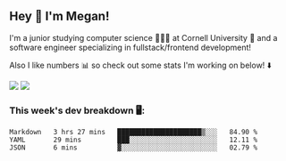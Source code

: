## Hey 👋 I'm Megan! 
I'm a junior studying computer science 👩🏻‍💻 at Cornell University 🐻 and a software engineer specializing in fullstack/frontend development!

Also I like numbers 📊 so check out some stats I'm working on below! ⬇️

<img src="https://github-readme-stats.vercel.app/api?username=meganyin13&show_icons=true&hide=stars&count_private=true" />

<img src="https://github-readme-stats.vercel.app/api/top-langs/?username=meganyin13&layout=compact&hide=Jupyter%20Notebook" />

### This week's dev breakdown 🖥:
<!--START_SECTION:waka-->
```text
Markdown   3 hrs 27 mins   █████████████████████▒░░░   84.90 % 
YAML       29 mins         ███░░░░░░░░░░░░░░░░░░░░░░   12.11 % 
JSON       6 mins          ▓░░░░░░░░░░░░░░░░░░░░░░░░   02.79 % 
```
<!--END_SECTION:waka-->